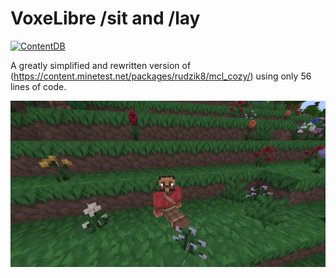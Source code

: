 # VoxeLibre /sit and /lay
[![ContentDB](https://content.minetest.net/packages/VoxelForge/vlf_cozy/shields/downloads/)](https://content.minetest.net/packages/VoxelForge/vlf_cozy/)

A greatly simplified and rewritten version of (https://content.minetest.net/packages/rudzik8/mcl_cozy/) using only 56 lines of code.

![Screenshot](screenshot.png)
